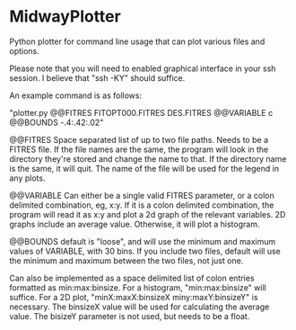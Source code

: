 # MidwayPlotter
Python plotter for command line usage that can plot various files and options.

Please note that you will need to enabled graphical interface in your ssh session. I believe that "ssh -KY" should suffice.

An example command is as follows: 

"plotter.py @@FITRES FITOPT000.FITRES DES.FITRES @@VARIABLE c @@BOUNDS -.4:.42:.02"

@@FITRES Space separated list of up to two file paths. Needs to be a FITRES file. If the file names are the same, the program will look in the directory they're stored and change the name to that. If the directory name is the same, it will quit. The name of the file will be used for the legend in any plots.

@@VARIABLE Can either be a single valid FITRES parameter, or a colon delimited combination, eg, x:y. If it is a colon delimited combination, the program will read it as x:y and plot a 2d graph of the relevant variables. 2D graphs include an average value. Otherwise, it will plot a histogram.

@@BOUNDS default is "loose", and will use the minimum and maximum values of VARIABLE, with 30 bins. If you include two files, default will use the minimum and maximum between the two files, not just one.

Can also be implemented as a space delimited list of colon entries formatted as min:max:binsize. 
For a histogram, "min:max:binsize" will suffice. 
For a 2D plot, "minX:maxX:binsizeX miny:maxY:binsizeY" is necessary. The binsizeX value will be used for calculating the average value. The bisizeY parameter is not used, but needs to be a float. 
